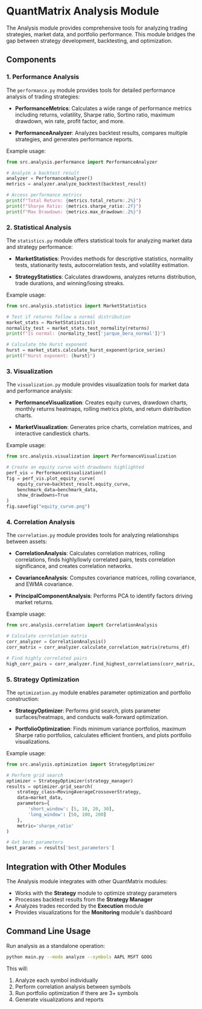 # QuantMatrix Analysis Module

The Analysis module provides comprehensive tools for analyzing trading strategies, market data, and portfolio performance. This module bridges the gap between strategy development, backtesting, and optimization.

## Components

### 1. Performance Analysis

The `performance.py` module provides tools for detailed performance analysis of trading strategies:

- **PerformanceMetrics**: Calculates a wide range of performance metrics including returns, volatility, Sharpe ratio, Sortino ratio, maximum drawdown, win rate, profit factor, and more.

- **PerformanceAnalyzer**: Analyzes backtest results, compares multiple strategies, and generates performance reports.

Example usage:

```python
from src.analysis.performance import PerformanceAnalyzer

# Analyze a backtest result
analyzer = PerformanceAnalyzer()
metrics = analyzer.analyze_backtest(backtest_result)

# Access performance metrics
print(f"Total Return: {metrics.total_return:.2%}")
print(f"Sharpe Ratio: {metrics.sharpe_ratio:.2f}")
print(f"Max Drawdown: {metrics.max_drawdown:.2%}")
```

### 2. Statistical Analysis

The `statistics.py` module offers statistical tools for analyzing market data and strategy performance:

- **MarketStatistics**: Provides methods for descriptive statistics, normality tests, stationarity tests, autocorrelation tests, and volatility estimation.

- **StrategyStatistics**: Calculates drawdowns, analyzes returns distribution, trade durations, and winning/losing streaks.

Example usage:

```python
from src.analysis.statistics import MarketStatistics

# Test if returns follow a normal distribution
market_stats = MarketStatistics()
normality_test = market_stats.test_normality(returns)
print(f"Is normal: {normality_test['jarque_bera_normal']}")

# Calculate the Hurst exponent
hurst = market_stats.calculate_hurst_exponent(price_series)
print(f"Hurst exponent: {hurst}")
```

### 3. Visualization

The `visualization.py` module provides visualization tools for market data and performance analysis:

- **PerformanceVisualization**: Creates equity curves, drawdown charts, monthly returns heatmaps, rolling metrics plots, and return distribution charts.

- **MarketVisualization**: Generates price charts, correlation matrices, and interactive candlestick charts.

Example usage:

```python
from src.analysis.visualization import PerformanceVisualization

# Create an equity curve with drawdowns highlighted
perf_vis = PerformanceVisualization()
fig = perf_vis.plot_equity_curve(
    equity_curve=backtest_result.equity_curve,
    benchmark_data=benchmark_data,
    show_drawdowns=True
)
fig.savefig("equity_curve.png")
```

### 4. Correlation Analysis

The `correlation.py` module provides tools for analyzing relationships between assets:

- **CorrelationAnalysis**: Calculates correlation matrices, rolling correlations, finds highly/lowly correlated pairs, tests correlation significance, and creates correlation networks.

- **CovarianceAnalysis**: Computes covariance matrices, rolling covariance, and EWMA covariance.

- **PrincipalComponentAnalysis**: Performs PCA to identify factors driving market returns.

Example usage:

```python
from src.analysis.correlation import CorrelationAnalysis

# Calculate correlation matrix
corr_analyzer = CorrelationAnalysis()
corr_matrix = corr_analyzer.calculate_correlation_matrix(returns_df)

# Find highly correlated pairs
high_corr_pairs = corr_analyzer.find_highest_correlations(corr_matrix, threshold=0.7)
```

### 5. Strategy Optimization

The `optimization.py` module enables parameter optimization and portfolio construction:

- **StrategyOptimizer**: Performs grid search, plots parameter surfaces/heatmaps, and conducts walk-forward optimization.

- **PortfolioOptimization**: Finds minimum variance portfolios, maximum Sharpe ratio portfolios, calculates efficient frontiers, and plots portfolio visualizations.

Example usage:

```python
from src.analysis.optimization import StrategyOptimizer

# Perform grid search
optimizer = StrategyOptimizer(strategy_manager)
results = optimizer.grid_search(
    strategy_class=MovingAverageCrossoverStrategy,
    data=market_data,
    parameters={
        'short_window': [5, 10, 20, 30],
        'long_window': [50, 100, 200]
    },
    metric='sharpe_ratio'
)

# Get best parameters
best_params = results['best_parameters']
```

## Integration with Other Modules

The Analysis module integrates with other QuantMatrix modules:

- Works with the **Strategy** module to optimize strategy parameters
- Processes backtest results from the **Strategy Manager**
- Analyzes trades recorded by the **Execution** module
- Provides visualizations for the **Monitoring** module's dashboard

## Command Line Usage

Run analysis as a standalone operation:

```bash
python main.py --mode analyze --symbols AAPL MSFT GOOG
```

This will:
1. Analyze each symbol individually
2. Perform correlation analysis between symbols
3. Run portfolio optimization if there are 3+ symbols
4. Generate visualizations and reports 